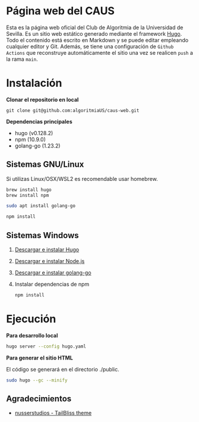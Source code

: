 
# Página web del CAUS

Esta es la página web oficial del Club de Algoritmia de la Universidad de Sevilla. Es un sitio web estático generado mediante el framework [Hugo](https://gohugo.io). Todo el contenido está escrito en Markdown y se puede editar empleando cualquier editor y Git. Además, se tiene una configuración de `Github Actions` que reconstruye automáticamente el sitio una vez se realicen `push` a la rama `main`.


# Instalación 

**Clonar el repositorio en local**

`git clone git@github.com:algoritmiaUS/caus-web.git`

**Dependencias principales**

  - hugo (v0.128.2)
  - npm (10.9.0)
  - golang-go (1.23.2)


## Sistemas GNU/Linux

Si utilizas Linux/OSX/WSL2 es recomendable usar homebrew.

```Bash
brew install hugo
brew install npm

sudo apt install golang-go

npm install
```


## Sistemas Windows

 1. [Descargar e instalar Hugo](https://github.com/gohugoio/hugo/releases/tag/v0.128.2)
 2. [Descargar e instalar Node.js](https://nodejs.org/en/download)
 3. [Descargar e instalar golang-go](https://go.dev/doc/install)
 4. Instalar dependencias de npm

    ```Bash
    npm install
    ```


# Ejecución

**Para desarrollo local**

```Bash
hugo server --config hugo.yaml
```

**Para generar el sitio HTML**

El código se generará en el directorio ./public.

```Bash
sudo hugo --gc --minify
```


## Agradecimientos

  - [nusserstudios - TailBliss theme](https://github.com/nusserstudios/tailbliss)
